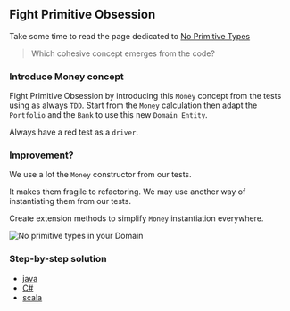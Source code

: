 ## Fight Primitive Obsession
Take some time to read the page dedicated to [No Primitive Types](https://xtrem-tdd.netlify.app/Flavours/no-primitive-types)

> Which cohesive concept emerges from the code?

### Introduce Money concept
Fight Primitive Obsession by introducing this `Money` concept from the tests using as always `TDD`.
Start from the `Money` calculation then adapt the `Portfolio` and the `Bank` to use this new `Domain Entity`.

Always have a red test as a `driver`.

### Improvement?
We use a lot the `Money` constructor from our tests.

It makes them fragile to refactoring. We may use another way of instantiating them from our tests.

Create extension methods to  simplify `Money` instantiation everywhere.

![No primitive types in your Domain](../../docs/img/no-primitives.png)

### Step-by-step solution
- [java](../../java/docs/03.no-primitive-types.md)
- [C#](../../c%23/docs/03.no-primitive-types.md)
- [scala](../../scala/docs/03.no-primitive-types.md)